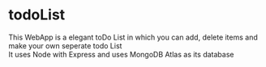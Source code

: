 # todoList
This WebApp is a elegant toDo List in which you can add, delete items and make your own seperate todo List  
It uses Node with Express and uses MongoDB Atlas as its database
